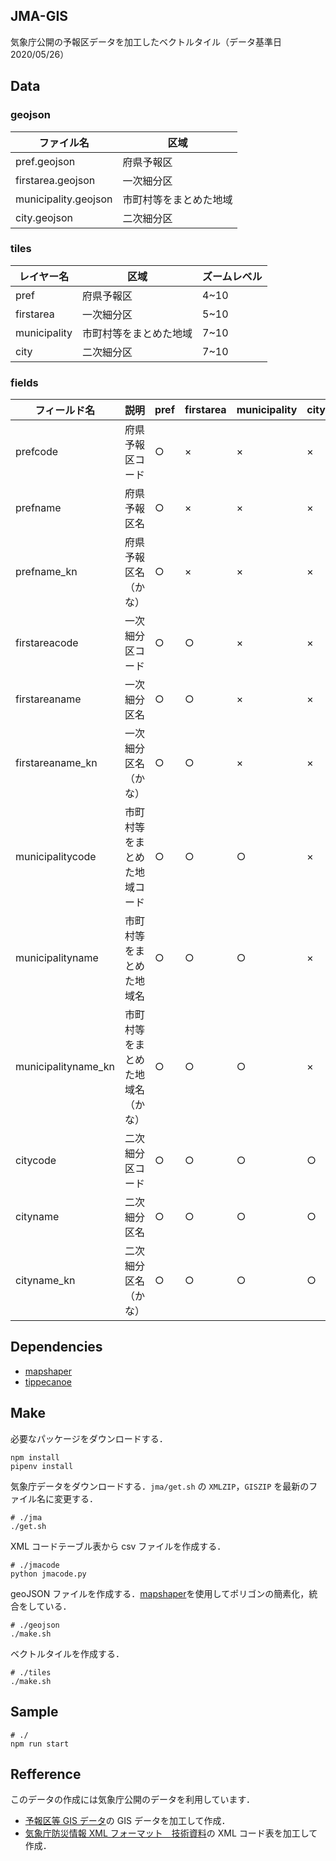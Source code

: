 ## JMA-GIS

気象庁公開の予報区データを加工したベクトルタイル（データ基準日 2020/05/26）

## Data

### geojson

| ファイル名           | 区域                   |
| -------------------- | ---------------------- |
| pref.geojson         | 府県予報区             |
| firstarea.geojson    | 一次細分区             |
| municipality.geojson | 市町村等をまとめた地域 |
| city.geojson         | 二次細分区             |

### tiles

| レイヤー名   | 区域                   | ズームレベル |
| ------------ | ---------------------- | ------------ |
| pref         | 府県予報区             | 4~10         |
| firstarea    | 一次細分区             | 5~10         |
| municipality | 市町村等をまとめた地域 | 7~10         |
| city         | 二次細分区             | 7~10         |

### fields

| フィールド名        | 説明                             | pref | firstarea | municipality | city |
| ------------------- | -------------------------------- | ---- | --------- | ------------ | ---- |
| prefcode            | 府県予報区コード                 | ○    | ×         | ×            | ×    |
| prefname            | 府県予報区名                     | ○    | ×         | ×            | ×    |
| prefname_kn         | 府県予報区名（かな）             | ○    | ×         | ×            | ×    |
| firstareacode       | 一次細分区コード                 | ○    | ○         | ×            | ×    |
| firstareaname       | 一次細分区名                     | ○    | ○         | ×            | ×    |
| firstareaname_kn    | 一次細分区名（かな）             | ○    | ○         | ×            | ×    |
| municipalitycode    | 市町村等をまとめた地域コード     | ○    | ○         | ○            | ×    |
| municipalityname    | 市町村等をまとめた地域名         | ○    | ○         | ○            | ×    |
| municipalityname_kn | 市町村等をまとめた地域名（かな） | ○    | ○         | ○            | ×    |
| citycode            | 二次細分区コード                 | ○    | ○         | ○            | ○    | ○ |
| cityname            | 二次細分区名                     | ○    | ○         | ○            | ○    | ○ |
| cityname_kn         | 二次細分区名（かな）             | ○    | ○         | ○            | ○    | ○ |

## Dependencies

- [mapshaper](https://github.com/mbloch/mapshaper)
- [tippecanoe](https://github.com/mapbox/tippecanoe)

## Make

必要なパッケージをダウンロードする．

```
npm install
pipenv install
```

気象庁データをダウンロードする．`jma/get.sh` の `XMLZIP`，`GISZIP` を最新のファイル名に変更する．

```
# ./jma
./get.sh
```

XML コードテーブル表から csv ファイルを作成する．

```
# ./jmacode
python jmacode.py
```

geoJSON ファイルを作成する．[mapshaper](https://github.com/mbloch/mapshaper)を使用してポリゴンの簡素化，統合をしている．

```
# ./geojson
./make.sh
```

ベクトルタイルを作成する．

```
# ./tiles
./make.sh
```

## Sample

```
# ./
npm run start

```

## Refference

このデータの作成には気象庁公開のデータを利用しています．

- [予報区等 GIS データ](https://www.data.jma.go.jp/developer/gis.html)の GIS データを加工して作成．
- [気象庁防災情報 XML フォーマット　技術資料](http://xml.kishou.go.jp/tec_material.html)の XML コード表を加工して作成．
